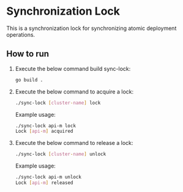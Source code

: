 # Synchronization Lock

This is a synchronization lock for synchronizing atomic deployment operations.

## How to run

1. Execute the below command build sync-lock:
   
   ````bash
   go build .
   ````

2. Execute the below command to acquire a lock:
   
   ````bash
   ./sync-lock [cluster-name] lock
   ````

   Example usage:
   
   ````bash
   ./sync-lock api-m lock
   Lock [api-m] acquired
   ````

3. Execute the below command to release a lock:
   
   ````bash
   ./sync-lock [cluster-name] unlock
   ````

   Example usage:
   
   ````bash
   ./sync-lock api-m unlock
   Lock [api-m] released
   ````
